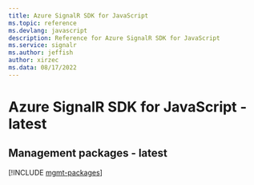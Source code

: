 ```yaml
---
title: Azure SignalR SDK for JavaScript
ms.topic: reference
ms.devlang: javascript
description: Reference for Azure SignalR SDK for JavaScript
ms.service: signalr
ms.author: jeffish
author: xirzec
ms.data: 08/17/2022
---
```

# Azure SignalR SDK for JavaScript - latest

## Management packages - latest
[!INCLUDE [mgmt-packages](signalr-mgmt-index.md)]